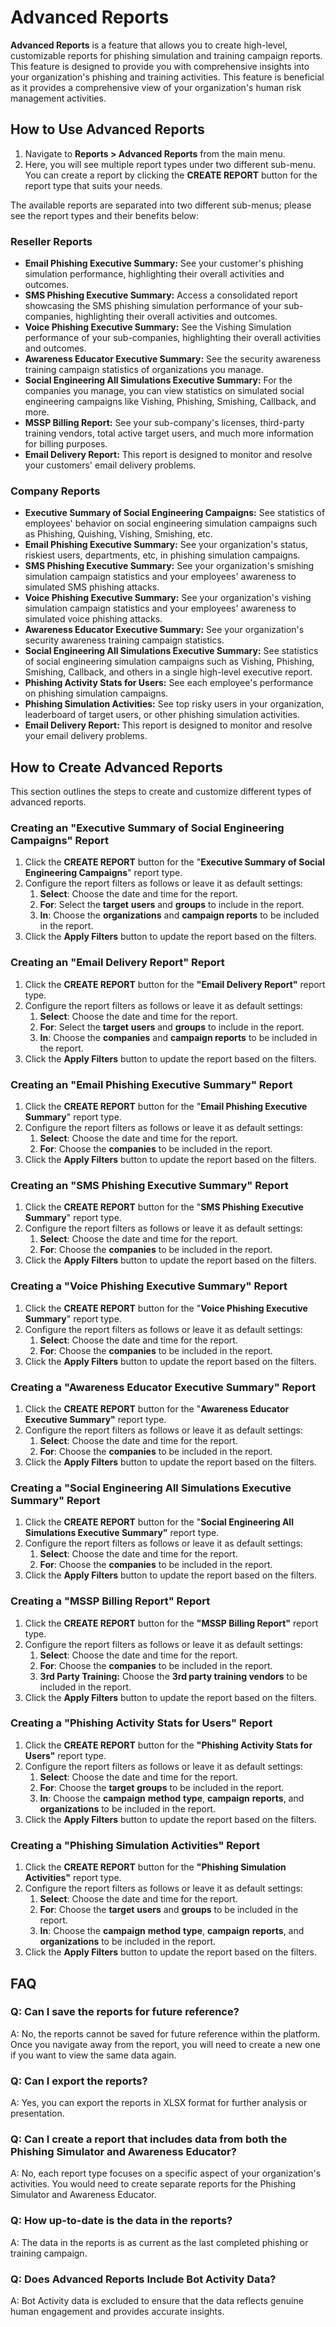 # Advanced Reports

**Advanced Reports** is a feature that allows you to create high-level, customizable reports for phishing simulation and training campaign reports. This feature is designed to provide you with comprehensive insights into your organization's phishing and training activities. This feature is beneficial as it provides a comprehensive view of your organization's human risk management activities.

## How to Use Advanced Reports

1. Navigate to **Reports > Advanced Reports** from the main menu.
2. Here, you will see multiple report types under two different sub-menu. You can create a report by clicking the **CREATE REPORT** button for the report type that suits your needs.

The available reports are separated into two different sub-menus; please see the report types and their benefits below:

### Reseller Reports

* **Email Phishing Executive Summary:** See your customer's phishing simulation performance, highlighting their overall activities and outcomes.
* **SMS Phishing Executive Summary:** Access a consolidated report showcasing the SMS phishing simulation performance of your sub-companies, highlighting their overall activities and outcomes.
* **Voice Phishing Executive Summary:** See the Vishing Simulation performance of your sub-companies, highlighting their overall activities and outcomes.
* **Awareness Educator Executive Summary:** See the security awareness training campaign statistics of organizations you manage. &#x20;
* **Social Engineering All Simulations Executive Summary:** For the companies you manage, you can view statistics on simulated social engineering campaigns like Vishing, Phishing, Smishing, Callback, and more.
* **MSSP Billing Report:** See your sub-company's licenses, third-party training vendors, total active target users, and much more information for billing purposes.
* **Email Delivery Report:** This report is designed to monitor and resolve your customers' email delivery problems.

### Company Reports

* **Executive Summary of Social Engineering Campaigns:** See statistics of employees' behavior on social engineering simulation campaigns such as Phishing, Quishing, Vishing, Smishing, etc.
* **Email Phishing Executive Summary:** See your organization's status, riskiest users, departments, etc, in phishing simulation campaigns.
* **SMS Phishing Executive Summary:** See your organization's smishing simulation campaign statistics and your employees' awareness to simulated SMS phishing attacks.
* **Voice Phishing Executive Summary:** See your organization's vishing simulation campaign statistics and your employees' awareness to simulated voice phishing attacks.
* **Awareness Educator Executive Summary:** See your organization's security awareness training campaign statistics. &#x20;
* **Social Engineering All Simulations Executive Summary:** See statistics of social engineering simulation campaigns such as Vishing, Phishing, Smishing, Callback, and others in a single high-level executive report.
* **Phishing Activity Stats for Users:** See each employee's performance on phishing simulation campaigns.
* **Phishing Simulation Activities:** See top risky users in your organization, leaderboard of target users, or other phishing simulation activities.
* **Email Delivery Report:** This report is designed to monitor and resolve your email delivery problems.

## How to Create Advanced Reports

This section outlines the steps to create and customize different types of advanced reports.

### Creating an "**Executive Summary of Social Engineering Campaigns**" Report

1. Click the **CREATE REPORT** button for the "**Executive Summary of Social Engineering Campaigns**" report type.
2. Configure the report filters as follows or leave it as default settings:
   1. **Select**: Choose the date and time for the report.
   2. **For**: Select the **target** **users** and **groups** to include in the report.
   3. **In**: Choose the **organizations** and **campaign reports** to be included in the report.
3. Click the **Apply Filters** button to update the report based on the filters.

### Creating an "Email Delivery Report" Report

1. Click the **CREATE REPORT** button for the **"Email Delivery Report"** report type.
2. Configure the report filters as follows or leave it as default settings:
   1. **Select**: Choose the date and time for the report.
   2. **For**: Select the **target** **users** and **groups** to include in the report.
   3. **In**: Choose the **companies** and **campaign reports** to be included in the report.
3. Click the **Apply Filters** button to update the report based on the filters.

### Creating an "Email Phishing Executive Summary" Report

1. Click the **CREATE REPORT** button for the "**Email Phishing Executive Summary**" report type.
2. Configure the report filters as follows or leave it as default settings:
   1. **Select**: Choose the date and time for the report.
   2. **For**: Choose the **companies** to be included in the report.
3. Click the **Apply Filters** button to update the report based on the filters.

### Creating an "**SMS Phishing Executive Summary**" Report

1. Click the **CREATE REPORT** button for the "**SMS Phishing Executive Summary**" report type.
2. Configure the report filters as follows or leave it as default settings:
   1. **Select**: Choose the date and time for the report.
   2. **For**: Choose the **companies** to be included in the report.
3. Click the **Apply Filters** button to update the report based on the filters.

### Creating a "Voice Phishing Executive Summary" Report

1. Click the **CREATE REPORT** button for the "**Voice Phishing Executive Summary**" report type.
2. Configure the report filters as follows or leave it as default settings:
   1. **Select**: Choose the date and time for the report.
   2. **For**: Choose the **companies** to be included in the report.
3. Click the **Apply Filters** button to update the report based on the filters.

### Creating a "A**wareness Educator Executive Summary" Report**

1. Click the **CREATE REPORT** button for the "**Awareness Educator Executive Summary"** report type.
2. Configure the report filters as follows or leave it as default settings:
   1. **Select**: Choose the date and time for the report.
   2. **For**: Choose the **companies** to be included in the report.
3. Click the **Apply Filters** button to update the report based on the filters.

### Creating a "Social Engineering All Simulations Executive Summar&#x79;**" Report**

1. Click the **CREATE REPORT** button for the "**Social Engineering All Simulations Executive Summary"** report type.
2. Configure the report filters as follows or leave it as default settings:
   1. **Select**: Choose the date and time for the report.
   2. **For**: Choose the **companies** to be included in the report.
3. Click the **Apply Filters** button to update the report based on the filters.

### Creating a "**MSSP Billing Report" Report**

1. Click the **CREATE REPORT** button for the **"MSSP Billing Report"** report type.
2. Configure the report filters as follows or leave it as default settings:
   1. **Select**: Choose the date and time for the report.
   2. **For**: Choose the **companies** to be included in the report.
   3. **3rd Party Training:** Choose the **3rd party training vendors** to be included in the report.
3. Click the **Apply Filters** button to update the report based on the filters.

### Creating a "Phishing Activity Stats for User&#x73;**" Report**

1. Click the **CREATE REPORT** button for the **"Phishing Activity Stats for Users"** report type.
2. Configure the report filters as follows or leave it as default settings:
   1. **Select**: Choose the date and time for the report.
   2. **For**: Choose the **target** **groups** to be included in the report.
   3. **In**: Choose the **campaign** **method** **type**, **campaign** **reports**, and **organizations** to be included in the report.
3. Click the **Apply Filters** button to update the report based on the filters.

### Creating a "Phishing Simulation Activitie&#x73;**" Report**

1. Click the **CREATE REPORT** button for the **"Phishing Simulation Activities"** report type.
2. Configure the report filters as follows or leave it as default settings:
   1. **Select**: Choose the date and time for the report.
   2. **For**: Choose the **target** **users** and **groups** to be included in the report.
   3. **In**: Choose the **campaign** **method** **type**, **campaign** **reports**, and **organizations** to be included in the report.
3. Click the **Apply Filters** button to update the report based on the filters.

## FAQ

### **Q: Can I save the reports for future reference?**

A: No, the reports cannot be saved for future reference within the platform. Once you navigate away from the report, you will need to create a new one if you want to view the same data again.

### **Q: Can I export the reports?**

A: Yes, you can export the reports in XLSX format for further analysis or presentation.

### **Q: Can I create a report that includes data from both the Phishing Simulator and Awareness Educator?**

A: No, each report type focuses on a specific aspect of your organization's activities. You would need to create separate reports for the Phishing Simulator and Awareness Educator.

### **Q: How up-to-date is the data in the reports?**

A: The data in the reports is as current as the last completed phishing or training campaign.&#x20;

### **Q: Does Advanced Reports Include Bot Activity Data?**

A: Bot Activity data is excluded to ensure that the data reflects genuine human engagement and provides accurate insights.
